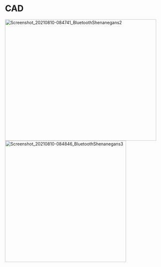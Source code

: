 # CAD
<p float="left">
  <img src="https://user-images.githubusercontent.com/77077715/132726425-a718e24b-d7f4-4600-b759-0a479bdf535f.jpg" alt="Screenshot_20210810-084741_BluetoothShenanegans2" width="500" height="400">
  <img src="https://user-images.githubusercontent.com/77077715/132726428-5c789f1d-e2e1-4378-8da9-6586317a61cc.jpg" alt="Screenshot_20210810-084846_BluetoothShenanegans3" width="400" height="400">
</p>

